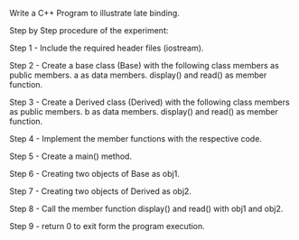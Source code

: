 Write a C++ Program to illustrate late binding.

Step by Step procedure of the experiment:

Step 1 - Include the required header files (iostream).

Step 2 - Create a base class (Base) with the following class members as public members. a as data members. display() and read() as member function.

Step 3 - Create a Derived class (Derived) with the following class members as public members. b as data members. display() and read() as member function.

Step 4 - Implement the member functions with the respective code.

Step 5 - Create a main() method.

Step 6 - Creating two objects of Base as obj1.

Step 7 - Creating two objects of Derived as obj2.

Step 8 - Call the member function display() and read() with obj1 and obj2.

Step 9 - return 0 to exit form the program execution.
